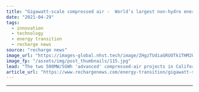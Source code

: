 ```yaml
---
title: "Gigawatt-scale compressed air -  World’s largest non-hydro energy-storage projects announced"
date: "2021-04-29"
tags: 
  - innovation
  - technology
  - energy transition
  - recharge news
source: "recharge news"
image_url: "https://images-global.nhst.tech/image/ZHgzTUdiaGRUOTk1THM2Um8weEkvZGE5cTRtemFrUWFBSVNINUMvZ20xZz0=/nhst/binary/8ebe519bfc213b455b2e0cc8c078a0f3"
image_fp: "/assets/img/post_thumbnails/115.jpg"
lead: "The two 500MW/5GWh 'advanced' compressed-air projects in California would each be bigger than the current record holder"
article_url: "https://www.rechargenews.com/energy-transition/gigawatt-scale-compressed-air-world-s-largest-non-hydro-energy-storage-projects-announced/2-1-1003559"
---
```


---
